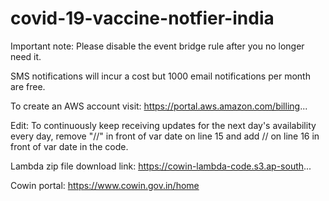 # covid-19-vaccine-notfier-india

Important note: Please disable the event bridge rule after you no longer need it.

SMS notifications will incur a cost but 1000 email notifications per month are free.

To create an AWS account visit: https://portal.aws.amazon.com/billing...

Edit: To continuously keep receiving updates for the next day's availability every day, remove "//" in front of var date on line 15 and add // on line 16 in front of var date in the code.

Lambda zip file download link: https://cowin-lambda-code.s3.ap-south...

Cowin portal: https://www.cowin.gov.in/home
